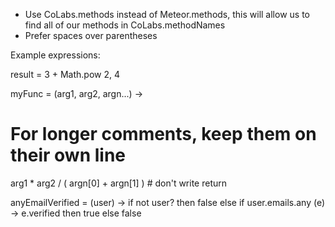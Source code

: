 - Use CoLabs.methods instead of Meteor.methods, this will allow us to find all of our methods in CoLabs.methodNames
- Prefer spaces over parentheses

Example expressions:

result = 3 + Math.pow 2, 4

myFunc = (arg1, arg2, argn...) ->
  # For longer comments, keep them on their own line
  arg1 * arg2 / ( argn[0] + argn[1] ) # don't write return

anyEmailVerified = (user) ->
  if not user? then false
  else if user.emails.any (e) -> e.verified then true 
  else false